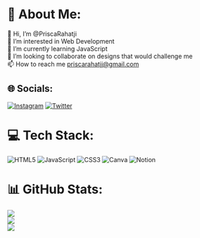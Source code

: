 # 💫 About Me:
👋 Hi, I’m @PriscaRahatji<br>👀 I’m interested in Web Development<br>🌱 I’m currently learning JavaScript<br>💞️ I’m looking to collaborate on designs that would challenge me<br>📫 How to reach me priscarahatjj@gmail.com


## 🌐 Socials:
[![Instagram](https://img.shields.io/badge/Instagram-%23E4405F.svg?logo=Instagram&logoColor=white)](https://instagram.com/cant.touch.theskye) [![Twitter](https://img.shields.io/badge/Twitter-%231DA1F2.svg?logo=Twitter&logoColor=white)](https://twitter.com/Prisca_Rahatji) 

# 💻 Tech Stack:
![HTML5](https://img.shields.io/badge/html5-%23E34F26.svg?style=plastic&logo=html5&logoColor=white) ![JavaScript](https://img.shields.io/badge/javascript-%23323330.svg?style=plastic&logo=javascript&logoColor=%23F7DF1E) ![CSS3](https://img.shields.io/badge/css3-%231572B6.svg?style=plastic&logo=css3&logoColor=white) ![Canva](https://img.shields.io/badge/Canva-%2300C4CC.svg?style=plastic&logo=Canva&logoColor=white) ![Notion](https://img.shields.io/badge/Notion-%23000000.svg?style=plastic&logo=notion&logoColor=white)
# 📊 GitHub Stats:
![](https://github-readme-stats.vercel.app/api?username=PriscaRahatji&theme=monokai&hide_border=false&include_all_commits=true&count_private=true)<br/>
![](https://github-readme-streak-stats.herokuapp.com/?user=PriscaRahatji&theme=monokai&hide_border=false)<br/>
![](https://github-readme-stats.vercel.app/api/top-langs/?username=PriscaRahatji&theme=monokai&hide_border=false&include_all_commits=true&count_private=true&layout=compact)

<!-- Proudly created with GPRM ( https://gprm.itsvg.in ) -->

